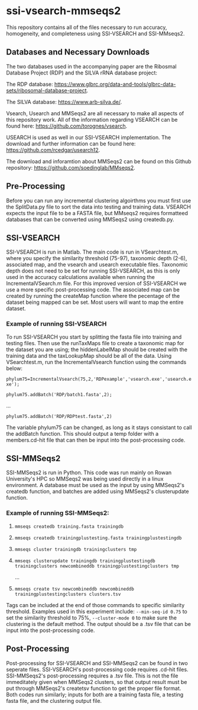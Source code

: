 # ssi-vsearch-mmseqs2
This repository contains all of the files necessary to run accuracy, homogeneity, and completeness using SSI-VSEARCH and SSI-MMseqs2. 

## Databases and Necessary Downloads
The two databases used in the accompanying paper are the Ribosmal Database Project (RDP) and the SILVA rRNA database project:

The RDP database: https://www.glbrc.org/data-and-tools/glbrc-data-sets/ribosomal-database-project.

The SILVA database: https://www.arb-silva.de/.

Vsearch, Usearch and MMSeqs2 are all necessary to make all aspects of this repository work.
All of the information regarding VSEARCH can be found here: https://github.com/torognes/vsearch.

USEARCH is used as well in our SSI-VSEARCH implementation. The download and further information can be found here: https://github.com/rcedgar/usearch12.

The download and inforamtion about MMSeqs2 can be found on this Github repository: https://github.com/soedinglab/MMseqs2.

## Pre-Processing
Before you can run any incremental clustering algoirthms you must first use the SplitData.py file to sort the data into testing and training data. VSEARCH expects the input file to be a FASTA file, but MMseqs2 requires formatteed databases that can be converted using MMSeqs2 using createdb.py.

## SSI-VSEARCH
SSI-VSEARCH is run in Matlab. The main code is run in VSearchtest.m, where you specify the similarity threshold (75-97), taxonomic depth (2-6), associated map, and the vsearch and usearch executable files. Taxonomic depth does not need to be set for running SSI-VSEARCH, as this is only used in the accuracy calculations available when running the IncrementalVSearch.m file. For this improved version of SSI-VSEARCH we use a more specific post-processing code. The associated map can be created by running the createMap function where the pecentage of the dataset being mapped can be set. Most users will want to map the entire dataset. 

### Example of running SSI-VSEARCH
To run SSI-VSEARCH you start by splitting the fasta file into training and testing files. Then use the runTaxMaps file to create a taxonomic map for the dataset you are using; the hiddenLabelMap should be created with the training data and the taxLookupMap should be all of the data. Using VSearchtest.m, run the IncrementalVsearch function using the commands below:

```phylum75=IncrementalVsearch(75,2,'RDPexample','vsearch.exe','usearch.exe');```

```phylum75.addBatch('RDP/batch1.fasta',2);```

...

```phylum75.addBatch('RDP/RDPtest.fasta',2)```

The variable phylum75 can be changed, as long as it stays consistant to call the addBatch function. This should output a temp folder with a members.cd-hit file that can then be input into the post-processing code.

## SSI-MMSeqs2
SSI-MMSeqs2 is run in Python. This code was run mainly on Rowan University's HPC so MMSeqs2 was being used directly in a linux environment. A database must be used as the input by using MMSeqs2's createdb function, and batches are added using MMSeqs2's clusterupdate function.

### Example of running SSI-MMSeqs2:
1. ```mmseqs createdb training.fasta trainingdb```
2. ```mmseqs createdb trainingplustesting.fasta trainingplustestingdb```
3. ```mmseqs cluster trainingdb trainingclusters tmp```
4. ```mmseqs clusterupdate trainingdb trainingplustestingdb trainingclusters newcombineddb trainingplustestingclusters tmp```

   ...
   
6. ```mmseqs create tsv newcombineddb newcombineddb trainingplustestingclusters clusters.tsv```

Tags can be included at the end of those commands to specific similarity threshold. Examples used in this experiment include: ```--min-seq-id 0.75``` to set the similarity threshold to 75%, ```--cluster-mode 0``` to make sure the clustering is the default method. The output should be a .tsv file that can be input into the post-processing code.

## Post-Processing
Post-processing for SSI-VSEARCH and SSI-MMSeqs2 can be found in two seperate files. SSI-VSEARCH's post-processing code requires .cd-hit files. SSI-MMSeqs2's post-processing requires a .tsv file. This is not the file immeditately given when MMSeqs2 clusters, so that output result must be put through MMSeqs2's createtsv function to get the proper file format. Both codes run similarly; inputs for both are a training fasta file, a testing fasta file, and the clustering output file. 
